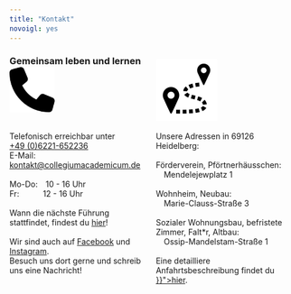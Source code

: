 ```yaml
---
title: "Kontakt"
novoigl: yes
---
```



<div style="text-align:left; height: 1px">
    <h3>Gemeinsam leben und lernen</h3>
</div>
<div class="columns">
	<div id="kontakt" class="column" style="text-align:left"> 
    <div style="text-align:left; height: 120px; display: flex; align-items: center;">
    <img src="phone.svg" alt="Phone icon"  height="80" width="80"/>
    </div>
    <p style="text-align:left">
    Telefonisch erreichbar unter<br>
    <a href="tel:+4906221652236">+49 (0)6221-652236</a>
    <br>
    E-Mail: <a href="mailto:kontakt@collegiumacademicum.de">kontakt@collegiumacademicum.de</a>
    <br><br>
    Mo-Do: 10 - 16 Uhr<br>
    Fr:   12 - 16 Uhr
    <br><br>
    Wann die nächste Führung stattfindet, findest du <a href="https://collegiumacademicum.de/">hier</a>!
    <br><br>
    Wir sind auch auf <a href="https://facebook.com/CollegiumAcademicum">Facebook</a> und <a href="https://instagram.com/collegiumacademicum/">Instagram</a>.<br>
    Besuch uns dort gerne und schreib uns eine Nachricht!
    </p>
    </div>
	<div  id="anfahrt" class="column" style="text-align:left;">
    <div style="text-align:left; height: 120px; display: flex; align-items: center;">
    <img src="directions.svg" alt="Directions icon" height="109" width="109"/>
    </div>
    <p style="text-align:left">
    Unsere Adressen in 69126 Heidelberg: 
    <br><br>
    Förderverein, Pförtnerhäusschen:<br>
    &emsp;Mendelejewplatz 1
    <br><br>
    Wohnheim, Neubau:<br>
    &emsp;Marie-Clauss-Straße 3
    <br><br>
    Sozialer Wohnungsbau, befristete Zimmer, Falt*r, Altbau:<br>
    &emsp;Ossip-Mandelstam-Straße 1
    <br><br>
    Eine detailliere Anfahrtsbeschreibung findet du <a href="{{< relref path="/pages/kontakt/anfahrt">}}">hier</a>.
    </p>
	</div>
</div>

<!-- Kontaktformular -->
<!--<h2>
    Schreib uns!
</h2>
<form action="/kontakt/send.php" method="post" accept-charset="utf-8">
<div class="field">
    <label class="label" for="full_name">Name *</label>
	<div class="control has-icons-left">
        <input type="text" name="full_name" value="" class="input required" maxlength="100" required/>
        <span class="icon is-small is-left">
            <i class="icon-user"></i>
        </span>
    </div>
</div>

<div class="field">
    <label class="label" for="email">E-Mail *</label>
    <div class="control has-icons-left">
        <input type="email" name="email" value="" class="input required email"
            id="email" size="55" required/>
        <span class="icon is-small is-left">
            <i class="icon-mail-alt"></i>
        </span>
    </div>
</div>

<div class="field">
    <label class="label" for="phone">Telefonnummer</label>
    <div class="control has-icons-left">
        <input type="phone" name="phone" value="" class="input"
            id="phone" size="55"/>
        <span class="icon is-small is-left">
            <i class="icon-phone"></i>
        </span>
    </div>
</div>-->

<!-- Schutz vor der Benutzung des Formulars mit Computern. Es ist wird nicht angezeigt. -->
<!--<div class="field extra-field">
    <label class="label" for="mail">Deine E-Mail-Adresse wird hier nicht
    abgefragt, trage bitte hier nichts ein.</label>
    <div class="control has-icons-left">
        <input type="email" name="mail" value="" class="input email"
            id="mail" size="55"/>
    </div> 
</div>
<div class="field">
    <label class="label" for="subject">Betreff *</label>
    <div class="control">
        <input class="input required" type="text" placeholder="" maxlength="60" name="subject">
    </div>
</div>

<div class="field">
    <label class="label" for="freetext">Deine Nachricht an uns *</label>
    <div class="control">
        <textarea class="textarea" minlength="100" maxlength="3000" rows="8" name="freetext" required></textarea>
    </div>
</div>
<div class="field">
    <label class="label" for="spam_protection">Um sicherzustellen, dass du kein
    Computer bist, bitten wir dich folgende Frage zu beantworten: Wie viel ist
    9 - 3? </label>
    <div class="spam_protection">
        <input class="input" type="text" placeholder="" maxlength="10" name="spam_protection">
    </div>
</div>
<div class="field">
    <div class="control">
        <label class="sr-only" for="submit"></label>
          <input type="hidden" name="language" value="de">
        <input type="submit" name="submit" value="Abschicken" class="button is-link" id="submit">
    </div>
</div>
</form>-->